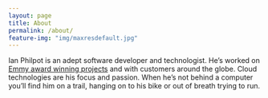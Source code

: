 ```yaml
---
layout: page
title: About
permalink: /about/
feature-img: "img/maxresdefault.jpg"
---
```


Ian Philpot is an adept software developer and technologist. He’s worked on [Emmy award winning projects](http://nbcsportsgrouppressbox.com/2015/05/05/xxii-olympic-winter-games-propels-nbc-sports-group-to-11-sports-emmy-awards/) and with customers around the globe. Cloud technologies are his focus and passion. When he’s not behind a computer you’ll find him on a trail, hanging on to his bike or out of breath trying to run.
